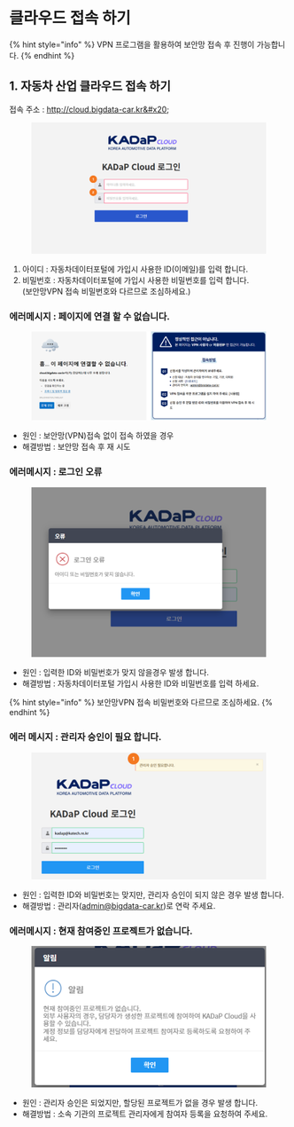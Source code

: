 # 클라우드 접속 하기

{% hint style="info" %}
VPN 프로그램을   활용하여 보안망 접속 후 진행이 가능합니다.  &#x20;
{% endhint %}

## 1. 자동차 산업 클라우드 접속 하기&#x20;

접속 주소 : http://cloud.bigdata-car.kr&#x20;

<figure><img src="../../.gitbook/assets/image (19).png" alt=""><figcaption></figcaption></figure>

1. 아이디 :  자동차데이터포털에 가입시 사용한 ID(이메일)를 입력 합니다.&#x20;
2. 비밀번호 : 자동차데이터포털에 가입시 사용한 비밀번호를 입력 합니다. \
   (보안망VPN 접속 비밀번호와 다르므로 조심하세요.)

### 에러메시지 : 페이지에 연결 할 수 없습니다.&#x20;

<figure><img src="../../.gitbook/assets/image.png" alt=""><figcaption></figcaption></figure>

* 원인 :  보안망(VPN)접속 없이 접속 하였을 경우&#x20;
* 해결방법 : 보안망 접속 후 재 시도

### 에러메시지 : 로그인 오류&#x20;

<figure><img src="../../.gitbook/assets/image (21).png" alt=""><figcaption></figcaption></figure>

* 원인 : 입력한 ID와 비밀번호가 맞지 않을경우 발생 합니다.&#x20;
* 해결방법 : 자동차데이터포털 가입시 사용한 ID와 비밀번호를 입력 하세요.&#x20;

{% hint style="info" %}
보안망VPN 접속 비밀번호와 다르므로 조심하세요.
{% endhint %}

### 에러 메시지 :  관리자 승인이 필요 합니다.&#x20;

<figure><img src="../../.gitbook/assets/image (22).png" alt=""><figcaption></figcaption></figure>

* 원인 : 입력한 ID와 비밀번호는 맞지만, 관리자 승인이 되지 않은 경우 발생 합니다.&#x20;
* 해결방법 : 관리자(admin@bigdata-car.kr)로 연락 주세요.&#x20;

### 에러메시지 : 현재 참여중인 프로젝트가 없습니다.&#x20;

<figure><img src="../../.gitbook/assets/image (23).png" alt=""><figcaption></figcaption></figure>

* 원인 : 관리자 승인은 되었지만, 할당된 프로젝트가 없을 경우 발생 합니다.&#x20;
* 해결방법 : 소속 기관의 프로젝트 관리자에게 참여자 등록을 요청하여 주세요.
